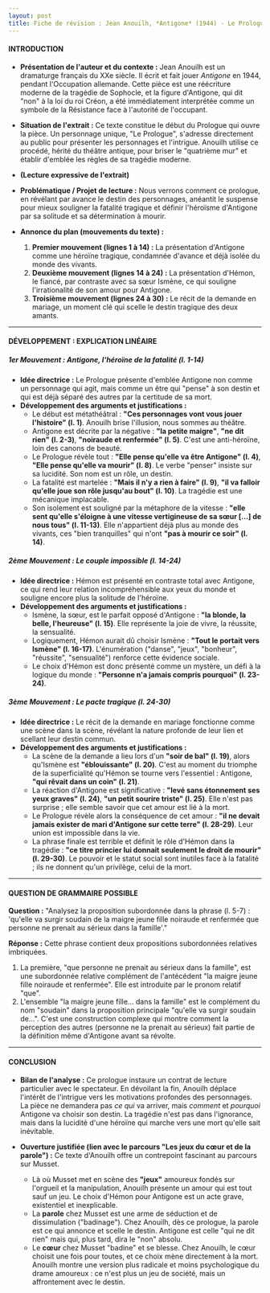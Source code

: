 ```yaml
---
layout: post
title: Fiche de révision : Jean Anouilh, *Antigone* (1944) - Le Prologue
---
```


#### **INTRODUCTION**

*   **Présentation de l'auteur et du contexte :** Jean Anouilh est un dramaturge français du XXe siècle. Il écrit et fait jouer *Antigone* en 1944, pendant l'Occupation allemande. Cette pièce est une réécriture moderne de la tragédie de Sophocle, et la figure d'Antigone, qui dit "non" à la loi du roi Créon, a été immédiatement interprétée comme un symbole de la Résistance face à l'autorité de l'occupant.

*   **Situation de l'extrait :** Ce texte constitue le début du Prologue qui ouvre la pièce. Un personnage unique, "Le Prologue", s'adresse directement au public pour présenter les personnages et l'intrigue. Anouilh utilise ce procédé, hérité du théâtre antique, pour briser le "quatrième mur" et établir d'emblée les règles de sa tragédie moderne.

*   **(Lecture expressive de l'extrait)**

*   **Problématique / Projet de lecture :** Nous verrons comment ce prologue, en révélant par avance le destin des personnages, anéantit le suspense pour mieux souligner la fatalité tragique et définir l'héroïsme d'Antigone par sa solitude et sa détermination à mourir.

*   **Annonce du plan (mouvements du texte) :**
    1.  **Premier mouvement (lignes 1 à 14) :** La présentation d'Antigone comme une héroïne tragique, condamnée d'avance et déjà isolée du monde des vivants.
    2.  **Deuxième mouvement (lignes 14 à 24) :** La présentation d'Hémon, le fiancé, par contraste avec sa sœur Ismène, ce qui souligne l'irrationalité de son amour pour Antigone.
    3.  **Troisième mouvement (lignes 24 à 30) :** Le récit de la demande en mariage, un moment clé qui scelle le destin tragique des deux amants.

---

#### **DÉVELOPPEMENT : EXPLICATION LINÉAIRE**

##### **1er Mouvement : Antigone, l'héroïne de la fatalité (l. 1-14)**

*   **Idée directrice :** Le Prologue présente d'emblée Antigone non comme un personnage qui agit, mais comme un être qui "pense" à son destin et qui est déjà séparé des autres par la certitude de sa mort.
*   **Développement des arguments et justifications :**
    *   Le début est métathéâtral : **"Ces personnages vont vous jouer l'histoire" (l. 1)**. Anouilh brise l'illusion, nous sommes au théâtre.
    *   Antigone est décrite par la négative : **"la petite maigre"**, **"ne dit rien" (l. 2-3)**, **"noiraude et renfermée" (l. 5)**. C'est une anti-héroïne, loin des canons de beauté.
    *   Le Prologue révèle tout : **"Elle pense qu'elle va être Antigone" (l. 4)**, **"Elle pense qu'elle va mourir" (l. 8)**. Le verbe "penser" insiste sur sa lucidité. Son nom est un rôle, un destin.
    *   La fatalité est martelée : **"Mais il n'y a rien à faire" (l. 9)**, **"il va falloir qu'elle joue son rôle jusqu'au bout" (l. 10)**. La tragédie est une mécanique implacable.
    *   Son isolement est souligné par la métaphore de la vitesse : **"elle sent qu'elle s'éloigne à une vitesse vertigineuse de sa sœur [...] de nous tous" (l. 11-13)**. Elle n'appartient déjà plus au monde des vivants, ces "bien tranquilles" qui n'ont **"pas à mourir ce soir" (l. 14)**.

##### **2ème Mouvement : Le couple impossible (l. 14-24)**

*   **Idée directrice :** Hémon est présenté en contraste total avec Antigone, ce qui rend leur relation incompréhensible aux yeux du monde et souligne encore plus la solitude de l'héroïne.
*   **Développement des arguments et justifications :**
    *   Ismène, la sœur, est le parfait opposé d'Antigone : **"la blonde, la belle, l'heureuse" (l. 15)**. Elle représente la joie de vivre, la réussite, la sensualité.
    *   Logiquement, Hémon aurait dû choisir Ismène : **"Tout le portait vers Ismène" (l. 16-17)**. L'énumération ("danse", "jeux", "bonheur", "réussite", "sensualité") renforce cette évidence sociale.
    *   Le choix d'Hémon est donc présenté comme un mystère, un défi à la logique du monde : **"Personne n'a jamais compris pourquoi" (l. 23-24)**.

##### **3ème Mouvement : Le pacte tragique (l. 24-30)**

*   **Idée directrice :** Le récit de la demande en mariage fonctionne comme une scène dans la scène, révélant la nature profonde de leur lien et scellant leur destin commun.
*   **Développement des arguments et justifications :**
    *   La scène de la demande a lieu lors d'un **"soir de bal" (l. 19)**, alors qu'Ismène est **"éblouissante" (l. 20)**. C'est au moment du triomphe de la superficialité qu'Hémon se tourne vers l'essentiel : Antigone, **"qui rêvait dans un coin" (l. 21)**.
    *   La réaction d'Antigone est significative : **"levé sans étonnement ses yeux graves" (l. 24)**, **"un petit sourire triste" (l. 25)**. Elle n'est pas surprise ; elle semble savoir que cet amour est lié à la mort.
    *   Le Prologue révèle alors la conséquence de cet amour : **"il ne devait jamais exister de mari d'Antigone sur cette terre" (l. 28-29)**. Leur union est impossible dans la vie.
    *   La phrase finale est terrible et définit le rôle d'Hémon dans la tragédie : **"ce titre princier lui donnait seulement le droit de mourir" (l. 29-30)**. Le pouvoir et le statut social sont inutiles face à la fatalité ; ils ne donnent qu'un privilège, celui de la mort.

---

#### **QUESTION DE GRAMMAIRE POSSIBLE**

**Question :** "Analysez la proposition subordonnée dans la phrase (l. 5-7) : 'qu'elle va surgir soudain de la maigre jeune fille noiraude et renfermée que personne ne prenait au sérieux dans la famille'."

**Réponse :** Cette phrase contient deux propositions subordonnées relatives imbriquées.
1.  La première, "que personne ne prenait au sérieux dans la famille", est une subordonnée relative complément de l'antécédent "la maigre jeune fille noiraude et renfermée". Elle est introduite par le pronom relatif "que".
2.  L'ensemble "la maigre jeune fille... dans la famille" est le complément du nom "soudain" dans la proposition principale "qu'elle va surgir soudain de...". C'est une construction complexe qui montre comment la perception des autres (personne ne la prenait au sérieux) fait partie de la définition même d'Antigone avant sa révolte.

---

#### **CONCLUSION**

*   **Bilan de l'analyse :** Ce prologue instaure un contrat de lecture particulier avec le spectateur. En dévoilant la fin, Anouilh déplace l'intérêt de l'intrigue vers les motivations profondes des personnages. La pièce ne demandera pas *ce qui* va arriver, mais *comment* et *pourquoi* Antigone va choisir son destin. La tragédie n'est pas dans l'ignorance, mais dans la lucidité d'une héroïne qui marche vers une mort qu'elle sait inévitable.

*   **Ouverture justifiée (lien avec le parcours "Les jeux du cœur et de la parole") :** Ce texte d'Anouilh offre un contrepoint fascinant au parcours sur Musset.
    *   Là où Musset met en scène des **"jeux"** amoureux fondés sur l'orgueil et la manipulation, Anouilh présente un amour qui est tout sauf un jeu. Le choix d'Hémon pour Antigone est un acte grave, existentiel et inexplicable.
    *   La **parole** chez Musset est une arme de séduction et de dissimulation ("badinage"). Chez Anouilh, dès ce prologue, la parole est ce qui annonce et scelle le destin. Antigone est celle "qui ne dit rien" mais qui, plus tard, dira le "non" absolu.
    *   Le **cœur** chez Musset "badine" et se blesse. Chez Anouilh, le cœur choisit une fois pour toutes, et ce choix mène directement à la mort. Anouilh montre une version plus radicale et moins psychologique du drame amoureux : ce n'est plus un jeu de société, mais un affrontement avec le destin.